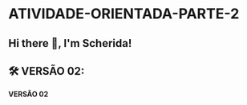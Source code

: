 # ATIVIDADE-ORIENTADA-PARTE-2

## Hi there 👋, I'm Scherida!

## 🛠 VERSÃO 02:

<p align="left"> 
  <strong>VERSÃO 02</strong>
</p>